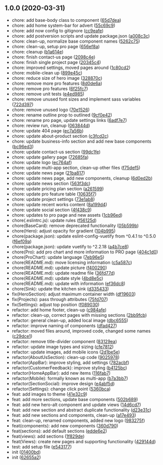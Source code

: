## 1.0.0 (2020-03-31)

* chore: add base-body class to component ([65d7dea](https://github.com/johnleider/daedal-theme/commit/65d7dea))
* chore: add home system-bar for advert ([55c69c9](https://github.com/johnleider/daedal-theme/commit/55c69c9))
* chore: add now config to gitignore ([cc9eafe](https://github.com/johnleider/daedal-theme/commit/cc9eafe))
* chore: add postversion scripts and update package.json ([a008c3c](https://github.com/johnleider/daedal-theme/commit/a008c3c))
* chore: clean-up, normalize base component names ([5262c75](https://github.com/johnleider/daedal-theme/commit/5262c75))
* chore: clean-up, setup pro page ([656ef8a](https://github.com/johnleider/daedal-theme/commit/656ef8a))
* chore: cleanup ([b1a614e](https://github.com/johnleider/daedal-theme/commit/b1a614e))
* chore: finish contact-us page ([2098c4e](https://github.com/johnleider/daedal-theme/commit/2098c4e))
* chore: finish single project page ([20345c4](https://github.com/johnleider/daedal-theme/commit/20345c4))
* chore: improved settings, moved pages around ([1c80cd2](https://github.com/johnleider/daedal-theme/commit/1c80cd2))
* chore: mobile-clean up ([899e45c](https://github.com/johnleider/daedal-theme/commit/899e45c))
* chore: reduce size of hero image ([328870c](https://github.com/johnleider/daedal-theme/commit/328870c))
* chore: remove more pro features ([8d0de6a](https://github.com/johnleider/daedal-theme/commit/8d0de6a))
* chore: remove pro features ([6f25fc7](https://github.com/johnleider/daedal-theme/commit/6f25fc7))
* chore: remove unit tests ([e4ed985](https://github.com/johnleider/daedal-theme/commit/e4ed985))
* chore: remove unused font sizes and implement sass variables ([722d397](https://github.com/johnleider/daedal-theme/commit/722d397))
* chore: remove unused logo ([70e1526](https://github.com/johnleider/daedal-theme/commit/70e1526))
* chore: rename outline prop to outlined ([9cf0e42](https://github.com/johnleider/daedal-theme/commit/9cf0e42))
* chore: rename pro page, update settings links ([6adf7e7](https://github.com/johnleider/daedal-theme/commit/6adf7e7))
* chore: review run, cleanup ([063844d](https://github.com/johnleider/daedal-theme/commit/063844d))
* chore: update 404 page ([ec7a56b](https://github.com/johnleider/daedal-theme/commit/ec7a56b))
* chore: update about-product section ([c3fcd2c](https://github.com/johnleider/daedal-theme/commit/c3fcd2c))
* chore: update business-info section and add new base components ([bc96ed3](https://github.com/johnleider/daedal-theme/commit/bc96ed3))
* chore: update contact-us section ([99dc1fe](https://github.com/johnleider/daedal-theme/commit/99dc1fe))
* chore: update gallery page ([72685fa](https://github.com/johnleider/daedal-theme/commit/72685fa))
* chore: update logo ([ec764af](https://github.com/johnleider/daedal-theme/commit/ec764af))
* chore: update multi-app section, clean-up other files ([f75def5](https://github.com/johnleider/daedal-theme/commit/f75def5))
* chore: update news page ([21ba817](https://github.com/johnleider/daedal-theme/commit/21ba817))
* chore: update news page, add new components, cleanup ([6d0ed2b](https://github.com/johnleider/daedal-theme/commit/6d0ed2b))
* chore: update news section ([563f3dc](https://github.com/johnleider/daedal-theme/commit/563f3dc))
* chore: update pricing plan section ([a261599](https://github.com/johnleider/daedal-theme/commit/a261599))
* chore: update pro feature table ([10635f7](https://github.com/johnleider/daedal-theme/commit/10635f7))
* chore: update project settings ([73e1ab8](https://github.com/johnleider/daedal-theme/commit/73e1ab8))
* chore: update recent works content ([8a199d4](https://github.com/johnleider/daedal-theme/commit/8a199d4))
* chore: update social section ([4f438c9](https://github.com/johnleider/daedal-theme/commit/4f438c9))
* chore: updates to pro page and new assets ([1cb96ed](https://github.com/johnleider/daedal-theme/commit/1cb96ed))
* chore(.eslintrc.js): update rules ([f56125d](https://github.com/johnleider/daedal-theme/commit/f56125d))
* chore(BaseCard): remove deprecated functionality ([05b599b](https://github.com/johnleider/daedal-theme/commit/05b599b))
* chore(Hero): adjust opacity for gradient ([104b995](https://github.com/johnleider/daedal-theme/commit/104b995))
* chore(package.json): update eslint-config-vuetify from ^0.4.1 to ^0.5.0 ([f6ef09a](https://github.com/johnleider/daedal-theme/commit/f6ef09a))
* chore(package.json): update vuetify to ^2.2.18 ([a4b7ce8](https://github.com/johnleider/daedal-theme/commit/a4b7ce8))
* chore(Pro): add pro chart and more information to PRO page ([404c1d0](https://github.com/johnleider/daedal-theme/commit/404c1d0))
* chore(ProChart): update language ([7eb96e5](https://github.com/johnleider/daedal-theme/commit/7eb96e5))
* chore(README.md): move licensing information ([c5a587c](https://github.com/johnleider/daedal-theme/commit/c5a587c))
* chore(README.md): update picture ([f400290](https://github.com/johnleider/daedal-theme/commit/f400290))
* chore(README.md): update readme file ([36fd77d](https://github.com/johnleider/daedal-theme/commit/36fd77d))
* chore(README.md): update style ([4bd8e5c](https://github.com/johnleider/daedal-theme/commit/4bd8e5c))
* chore(README.md): update with information ([ef36dc8](https://github.com/johnleider/daedal-theme/commit/ef36dc8))
* chore(Sink): update the kitchen sink ([d335433](https://github.com/johnleider/daedal-theme/commit/d335433))
* fix(HeroSection): adjust maximum container width ([df19603](https://github.com/johnleider/daedal-theme/commit/df19603))
* fix(Projects): pass through attributes ([75fd707](https://github.com/johnleider/daedal-theme/commit/75fd707))
* fix(Settings): adjust top position ([f089030](https://github.com/johnleider/daedal-theme/commit/f089030))
* refactor: add home footer, clean-up ([c984afe](https://github.com/johnleider/daedal-theme/commit/c984afe))
* refactor: clean-up, correct pages with missing sections ([2bb9fcb](https://github.com/johnleider/daedal-theme/commit/2bb9fcb))
* refactor: general clean-up, added local image ([dbc6555](https://github.com/johnleider/daedal-theme/commit/dbc6555))
* refactor: improve naming of components ([dfad427](https://github.com/johnleider/daedal-theme/commit/dfad427))
* refactor: moved files around, improved code, changed some names ([c29dce1](https://github.com/johnleider/daedal-theme/commit/c29dce1))
* refactor: remove title-divider component ([83129ea](https://github.com/johnleider/daedal-theme/commit/83129ea))
* refactor: update image types and sizing ([cfe7812](https://github.com/johnleider/daedal-theme/commit/cfe7812))
* refactor: update images, add mobile icons ([2d1be5e](https://github.com/johnleider/daedal-theme/commit/2d1be5e))
* refactor(AboutUsSection): clean-up code ([9025978](https://github.com/johnleider/daedal-theme/commit/9025978))
* refactor(AppBar): improve styling, add settings ([782acbf](https://github.com/johnleider/daedal-theme/commit/782acbf))
* refactor(CustomerFeedback): improve styling ([b4125bc](https://github.com/johnleider/daedal-theme/commit/b4125bc))
* refactor(HomeAppBar): add new items ([116fab7](https://github.com/johnleider/daedal-theme/commit/116fab7))
* refactor(Mobile): formally known as multi-app ([b7a3bb7](https://github.com/johnleider/daedal-theme/commit/b7a3bb7))
* refactor(SectionSocial): improve design ([e4abf5d](https://github.com/johnleider/daedal-theme/commit/e4abf5d))
* refactor(Settings): change click point ([5360bca](https://github.com/johnleider/daedal-theme/commit/5360bca))
* feat: add images to theme ([41e32c9](https://github.com/johnleider/daedal-theme/commit/41e32c9))
* feat: add more sections, update base components ([502b689](https://github.com/johnleider/daedal-theme/commit/502b689))
* feat: add new hero-alt component and update views ([14d6cd7](https://github.com/johnleider/daedal-theme/commit/14d6cd7))
* feat: add new section and abstract duplicate functionality ([d23e31c](https://github.com/johnleider/daedal-theme/commit/d23e31c))
* feat: add new sections and components, clean-up ([a17e493](https://github.com/johnleider/daedal-theme/commit/a17e493))
* feat: clean-up, renamed components, added new logo ([983275f](https://github.com/johnleider/daedal-theme/commit/983275f))
* feat(components): add new components ([360d790](https://github.com/johnleider/daedal-theme/commit/360d790))
* feat(sections): add default sections ([edde6e2](https://github.com/johnleider/daedal-theme/commit/edde6e2))
* feat(views): add sections ([1f829de](https://github.com/johnleider/daedal-theme/commit/1f829de))
* feat(Views): create new pages and supporting functionality ([429144d](https://github.com/johnleider/daedal-theme/commit/429144d))
* test: add setup file ([e543177](https://github.com/johnleider/daedal-theme/commit/e543177))
* init ([01400bd](https://github.com/johnleider/daedal-theme/commit/01400bd))
* init ([62655a2](https://github.com/johnleider/daedal-theme/commit/62655a2))



